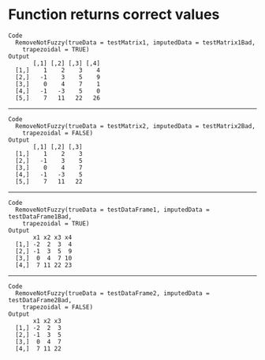 # Function returns correct values

    Code
      RemoveNotFuzzy(trueData = testMatrix1, imputedData = testMatrix1Bad,
        trapezoidal = TRUE)
    Output
           [,1] [,2] [,3] [,4]
      [1,]    1    2    3    4
      [2,]   -1    3    5    9
      [3,]    0    4    7    1
      [4,]   -1   -3    5    0
      [5,]    7   11   22   26

---

    Code
      RemoveNotFuzzy(trueData = testMatrix2, imputedData = testMatrix2Bad,
        trapezoidal = FALSE)
    Output
           [,1] [,2] [,3]
      [1,]    1    2    3
      [2,]   -1    3    5
      [3,]    0    4    7
      [4,]   -1   -3    5
      [5,]    7   11   22

---

    Code
      RemoveNotFuzzy(trueData = testDataFrame1, imputedData = testDataFrame1Bad,
        trapezoidal = TRUE)
    Output
           x1 x2 x3 x4
      [1,] -2  2  3  4
      [2,] -1  3  5  9
      [3,]  0  4  7 10
      [4,]  7 11 22 23

---

    Code
      RemoveNotFuzzy(trueData = testDataFrame2, imputedData = testDataFrame2Bad,
        trapezoidal = FALSE)
    Output
           x1 x2 x3
      [1,] -2  2  3
      [2,] -1  3  5
      [3,]  0  4  7
      [4,]  7 11 22

